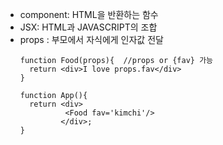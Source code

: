 * component: HTML을 반환하는 함수
* JSX: HTML과 JAVASCRIPT의 조합
* props : 부모에서 자식에게 인자값 전달
  ~~~
  function Food(props){  //props or {fav} 가능
    return <div>I love props.fav</div>
  }
  
  function App(){
    return <div>
            <Food fav='kimchi'/>            
           </div>;
  }
  ~~~